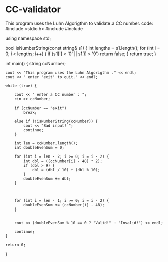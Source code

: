# CC-validator
This program uses the Luhn Algorigthm to validate a CC number.
code:
#include <stdio.h>
#include <iostream>
#include <string>

using namespace std;

bool isNumberString(const string& s1) {
    int lengths = s1.length();
    for (int i = 0; i < lengths; i++) {
        if (s1[i] < '0' || s1[i] > '9')
            return false;
    }
    return true;
}

int main() {
    string ccNumber;
    
    cout << "This program uses the Luhn Algorigthm ." << endl;
    cout << " enter 'exit' to quit." << endl;
    
    while (true) {
        
        cout << " enter a CC number : ";
        cin >> ccNumber;
        
        if (ccNumber == "exit")
            break;
        
        else if (!isNumberString(ccNumber)) {
            cout << "Bad input! ";
            continue;
        }
            
        int len = ccNumber.length();
        int doubleEvenSum = 0;  
        
        for (int i = len - 2; i >= 0; i = i - 2) {
            int dbl = ((ccNumber[i] - 48) * 2);
            if (dbl > 9) {
                dbl = (dbl / 10) + (dbl % 10);
            }
            doubleEvenSum += dbl;
        }
        
    
        
        for (int i = len - 1; i >= 0; i = i - 2) {
            doubleEvenSum += (ccNumber[i] - 48);
        }
        
        
        cout << (doubleEvenSum % 10 == 0 ? "Valid!" : "Invalid!") << endl;
        
        continue;        
    }

    return 0;
}
